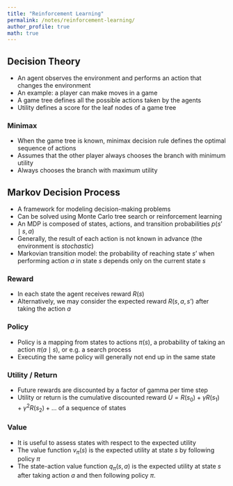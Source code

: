 ```yaml
---
title: "Reinforcement Learning"
permalink: /notes/reinforcement-learning/
author_profile: true
math: true
---
```


## Decision Theory
- An agent observes the environment and performs an action that changes the environment
- An example: a player can make moves in a game
- A game tree defines all the possible actions taken by the agents
- Utility defines a score for the leaf nodes of a game tree

### Minimax
- When the game tree is known, minimax decision rule defines the optimal sequence of actions
- Assumes that the other player always chooses the branch with minimum utility
- Always chooses the branch with maximum utility


## Markov Decision Process
- A framework for modeling decision-making problems
- Can be solved using Monte Carlo tree search or reinforcement learning
- An MDP is composed of states, actions, and transition probabilities <span>$p(s’ \mid s, a)$</span>
- Generally, the result of each action is not known in advance (the environment is *stochastic*)
- Markovian transition model: the probability of reaching state <span>$s’$</span> when performing action <span>$a$</span> in state <span>$s$</span> depends only on the current state <span>$s$</span>

### Reward
- In each state the agent receives reward <span>$R(s)$</span>
- Alternatively, we may consider the expected reward <span>$R(s, a, s’)$</span> after taking the action <span>$a$</span>

### Policy
- Policy is a mapping from states to actions <span>$π(s)$</span>, a probability of taking an action <span>$π(a \mid s)$</span>, or e.g. a search process
- Executing the same policy will generally not end up in the same state

### Utility / Return
- Future rewards are discounted by a factor of gamma per time step
- Utility or return is the cumulative discounted reward <span>$U = R(s_0) + γ R(s_1) + γ^2 R(s_2) + ...$</span> of a sequence of states

### Value
- It is useful to assess states with respect to the expected utility
- The value function <span>$v_π(s)$</span> is the expected utility at state <span>$s$</span> by following policy <span>$π$</span>
- The state-action value function <span>$q_π(s, a)$</span> is the expected utility at state <span>$s$</span> after taking action <span>$a$</span> and then following policy <span>$π$</span>.
